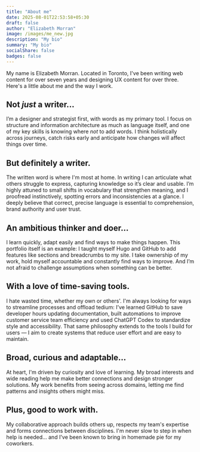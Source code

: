 ```yaml
---
title: "About me"
date: 2025-08-01T22:53:58+05:30
draft: false
author: "Elizabeth Morran"
image: /images/me_new.jpg
description: "My bio"
summary: "My bio"               
socialShare: false
badges: false  
---
```


My name is Elizabeth Morran. Located in Toronto, I've been writing web content for over seven years and designing UX content for over three. Here's a little about me and the way I work.

## Not *just* a writer...
I’m a designer and strategist first, with words as my primary tool. I focus on structure and information architecture as much as language itself, and one of my key skills is knowing where *not* to add words. I think holistically across journeys, catch risks early and anticipate how changes will affect things over time.

## But definitely a writer.
The written word is where I'm most at home. In writing I can articulate what others struggle to express, capturing knowledge so it’s clear and usable. I’m highly attuned to small shifts in vocabulary that strengthen meaning, and I proofread instinctively, spotting errors and inconsistencies at a glance. I deeply believe that correct, precise language is essential to comprehension, brand authority and user trust. 

## An ambitious thinker and doer...
I learn quickly, adapt easily and find ways to make things happen. This portfolio itself is an example: I taught myself Hugo and GitHub to add features like sections and breadcrumbs to my site. I take ownership of my work, hold myself accountable and constantly find ways to improve. And I’m not afraid to challenge assumptions when something can be better.

## With a love of time-saving tools.
I hate wasted time, whether my own or others'. I'm always looking for ways to streamline processes and offload tedium: I’ve learned GitHub to save developer hours updating documentation, built automations to improve customer service team efficiency and used ChatGPT Codex to standardize style and accessibility. That same philosophy extends to the tools I build for users — I aim to create systems that reduce user effort and are easy to maintain.

## Broad, curious and adaptable...
At heart, I'm driven by curiosity and love of learning. My broad interests and wide reading help me make better connections and design stronger solutions. My work benefits from seeing across domains, letting me find patterns and insights others might miss.

## Plus, good to work with.
My collaborative approach builds others up, respects my team's expertise and forms connections between disciplines. I'm never slow to step in when help is needed... and I've been known to bring in homemade pie for my coworkers. 